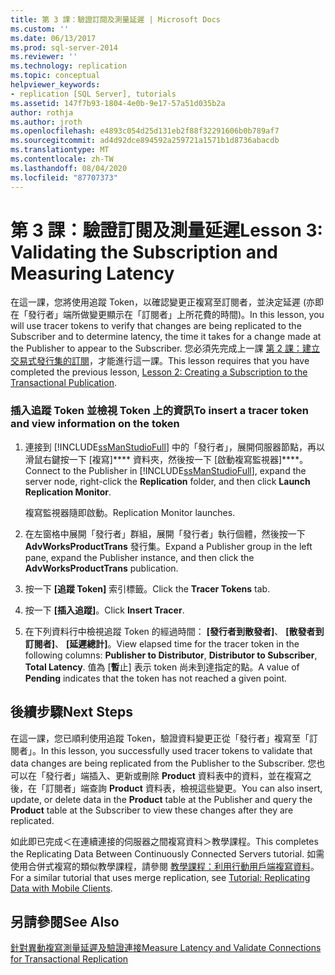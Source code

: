 ```yaml
---
title: 第 3 課：驗證訂閱及測量延遲 | Microsoft Docs
ms.custom: ''
ms.date: 06/13/2017
ms.prod: sql-server-2014
ms.reviewer: ''
ms.technology: replication
ms.topic: conceptual
helpviewer_keywords:
- replication [SQL Server], tutorials
ms.assetid: 147f7b93-1804-4e0b-9e17-57a51d035b2a
author: rothja
ms.author: jroth
ms.openlocfilehash: e4893c054d25d131eb2f88f32291606b0b789af7
ms.sourcegitcommit: ad4d92dce894592a259721a1571b1d8736abacdb
ms.translationtype: MT
ms.contentlocale: zh-TW
ms.lasthandoff: 08/04/2020
ms.locfileid: "87707373"
---
```

# <a name="lesson-3-validating-the-subscription-and-measuring-latency"></a><span data-ttu-id="08b53-102">第 3 課：驗證訂閱及測量延遲</span><span class="sxs-lookup"><span data-stu-id="08b53-102">Lesson 3: Validating the Subscription and Measuring Latency</span></span>
  <span data-ttu-id="08b53-103">在這一課，您將使用追蹤 Token，以確認變更正複寫至訂閱者，並決定延遲 (亦即在「發行者」端所做變更顯示在「訂閱者」上所花費的時間)。</span><span class="sxs-lookup"><span data-stu-id="08b53-103">In this lesson, you will use tracer tokens to verify that changes are being replicated to the Subscriber and to determine latency, the time it takes for a change made at the Publisher to appear to the Subscriber.</span></span> <span data-ttu-id="08b53-104">您必須先完成上一課 [第 2 課：建立交易式發行集的訂閱](lesson-2-creating-a-subscription-to-the-transactional-publication.md)，才能進行這一課。</span><span class="sxs-lookup"><span data-stu-id="08b53-104">This lesson requires that you have completed the previous lesson, [Lesson 2: Creating a Subscription to the Transactional Publication](lesson-2-creating-a-subscription-to-the-transactional-publication.md).</span></span>  
  
### <a name="to-insert-a-tracer-token-and-view-information-on-the-token"></a><span data-ttu-id="08b53-105">插入追蹤 Token 並檢視 Token 上的資訊</span><span class="sxs-lookup"><span data-stu-id="08b53-105">To insert a tracer token and view information on the token</span></span>  
  
1.  <span data-ttu-id="08b53-106">連接到 [!INCLUDE[ssManStudioFull](../../includes/ssmanstudiofull-md.md)] 中的「發行者」，展開伺服器節點，再以滑鼠右鍵按一下 [複寫]\*\*\*\* 資料夾，然後按一下 [啟動複寫監視器]\*\*\*\*。</span><span class="sxs-lookup"><span data-stu-id="08b53-106">Connect to the Publisher in [!INCLUDE[ssManStudioFull](../../includes/ssmanstudiofull-md.md)], expand the server node, right-click the **Replication** folder, and then click **Launch Replication Monitor**.</span></span>  
  
     <span data-ttu-id="08b53-107">複寫監視器隨即啟動。</span><span class="sxs-lookup"><span data-stu-id="08b53-107">Replication Monitor launches.</span></span>  
  
2.  <span data-ttu-id="08b53-108">在左窗格中展開「發行者」群組，展開「發行者」執行個體，然後按一下 **AdvWorksProductTrans** 發行集。</span><span class="sxs-lookup"><span data-stu-id="08b53-108">Expand a Publisher group in the left pane, expand the Publisher instance, and then click the **AdvWorksProductTrans** publication.</span></span>  
  
3.  <span data-ttu-id="08b53-109">按一下 **[追蹤 Token]** 索引標籤。</span><span class="sxs-lookup"><span data-stu-id="08b53-109">Click the **Tracer Tokens** tab.</span></span>  
  
4.  <span data-ttu-id="08b53-110">按一下 **[插入追蹤]**。</span><span class="sxs-lookup"><span data-stu-id="08b53-110">Click **Insert Tracer**.</span></span>  
  
5.  <span data-ttu-id="08b53-111">在下列資料行中檢視追蹤 Token 的經過時間： **[發行者到散發者]**、 **[散發者到訂閱者]**、 **[延遲總計]**。</span><span class="sxs-lookup"><span data-stu-id="08b53-111">View elapsed time for the tracer token in the following columns: **Publisher to Distributor**, **Distributor to Subscriber**, **Total Latency**.</span></span> <span data-ttu-id="08b53-112">值為 [**暫**止] 表示 token 尚未到達指定的點。</span><span class="sxs-lookup"><span data-stu-id="08b53-112">A value of **Pending** indicates that the token has not reached a given point.</span></span>  
  
## <a name="next-steps"></a><span data-ttu-id="08b53-113">後續步驟</span><span class="sxs-lookup"><span data-stu-id="08b53-113">Next Steps</span></span>  
 <span data-ttu-id="08b53-114">在這一課，您已順利使用追蹤 Token，驗證資料變更正從「發行者」複寫至「訂閱者」。</span><span class="sxs-lookup"><span data-stu-id="08b53-114">In this lesson, you successfully used tracer tokens to validate that data changes are being replicated from the Publisher to the Subscriber.</span></span> <span data-ttu-id="08b53-115">您也可以在「發行者」端插入、更新或刪除 **Product** 資料表中的資料，並在複寫之後，在「訂閱者」端查詢 **Product** 資料表，檢視這些變更。</span><span class="sxs-lookup"><span data-stu-id="08b53-115">You can also insert, update, or delete data in the **Product** table at the Publisher and query the **Product** table at the Subscriber to view these changes after they are replicated.</span></span>  
  
 <span data-ttu-id="08b53-116">如此即已完成＜在連續連接的伺服器之間複寫資料＞教學課程。</span><span class="sxs-lookup"><span data-stu-id="08b53-116">This completes the Replicating Data Between Continuously Connected Servers tutorial.</span></span> <span data-ttu-id="08b53-117">如需使用合併式複寫的類似教學課程，請參閱 [教學課程：利用行動用戶端複寫資料](tutorial-replicating-data-with-mobile-clients.md)。</span><span class="sxs-lookup"><span data-stu-id="08b53-117">For a similar tutorial that uses merge replication, see [Tutorial: Replicating Data with Mobile Clients](tutorial-replicating-data-with-mobile-clients.md).</span></span>  
  
## <a name="see-also"></a><span data-ttu-id="08b53-118">另請參閱</span><span class="sxs-lookup"><span data-stu-id="08b53-118">See Also</span></span>  
 [<span data-ttu-id="08b53-119">針對異動複寫測量延遲及驗證連接</span><span class="sxs-lookup"><span data-stu-id="08b53-119">Measure Latency and Validate Connections for Transactional Replication</span></span>](monitor/measure-latency-and-validate-connections-for-transactional-replication.md)  
  
  
